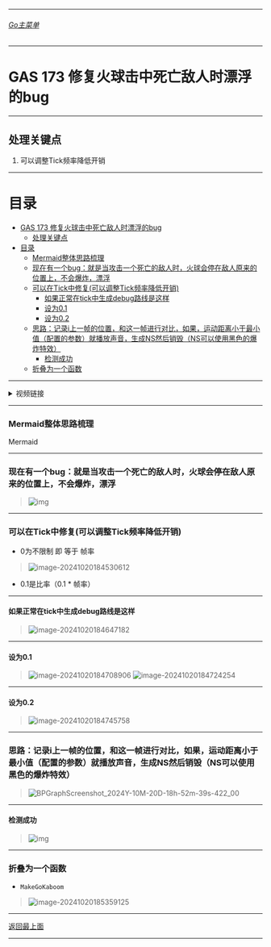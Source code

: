 ___________________________________________________________________________________________
###### [Go主菜单](../MainMenu.md)
___________________________________________________________________________________________

# GAS 173 修复火球击中死亡敌人时漂浮的bug

___________________________________________________________________________________________

## 处理关键点

1. 可以调整Tick频率降低开销

___________________________________________________________________________________________

# 目录


- [GAS 173 修复火球击中死亡敌人时漂浮的bug](#gas-173-修复火球击中死亡敌人时漂浮的bug)
  - [处理关键点](#处理关键点)
- [目录](#目录)
    - [Mermaid整体思路梳理](#mermaid整体思路梳理)
    - [现在有一个bug：就是当攻击一个死亡的敌人时，火球会停在敌人原来的位置上，不会爆炸，漂浮](#现在有一个bug就是当攻击一个死亡的敌人时火球会停在敌人原来的位置上不会爆炸漂浮)
    - [可以在Tick中修复(可以调整Tick频率降低开销)](#可以在tick中修复可以调整tick频率降低开销)
      - [如果正常在tick中生成debug路线是这样](#如果正常在tick中生成debug路线是这样)
      - [设为0.1](#设为01)
      - [设为0.2](#设为02)
    - [思路：记录i上一帧的位置，和这一帧进行对比，如果，运动距离小于最小值（配置的参数）就播放声音，生成NS然后销毁（NS可以使用黑色的爆炸特效）](#思路记录i上一帧的位置和这一帧进行对比如果运动距离小于最小值配置的参数就播放声音生成ns然后销毁ns可以使用黑色的爆炸特效)
      - [检测成功](#检测成功)
    - [折叠为一个函数](#折叠为一个函数)



___________________________________________________________________________________________

<details>
<summary>视频链接</summary>

[19. Explode Dem FireBoltz_哔哩哔哩_bilibili](https://www.bilibili.com/video/BV1TH4y1L7NP?spm_id_from=333.788.player.switch&vd_source=9e1e64122d802b4f7ab37bd325a89e6c&p=132)

------

</details>

___________________________________________________________________________________________

### Mermaid整体思路梳理

Mermaid

___________________________________________________________________________________________

### 现在有一个bug：就是当攻击一个死亡的敌人时，火球会停在敌人原来的位置上，不会爆炸，漂浮
>![img](./Image/GAS_173/25165450_c3f1d9c7-f1f9-4a08-f025-5a1eb9d4df93.png)


------

### 可以在Tick中修复(可以调整Tick频率降低开销)

  - 0为不限制 即 等于 帧率
>![image-20241020184530612](./Image/GAS_173/image-20241020184530612.png)

  - 0.1是比率（0.1 * 帧率）


------

#### 如果正常在tick中生成debug路线是这样
>![image-20241020184647182](./Image/GAS_173/image-20241020184647182.png)


------

#### 设为0.1
>![image-20241020184708906](./Image/GAS_173/image-20241020184708906.png)
>![image-20241020184724254](./Image/GAS_173/image-20241020184724254.png)


------

#### 设为0.2
>![image-20241020184745758](./Image/GAS_173/image-20241020184745758.png)


------

### 思路：记录i上一帧的位置，和这一帧进行对比，如果，运动距离小于最小值（配置的参数）就播放声音，生成NS然后销毁（NS可以使用黑色的爆炸特效）
>![BPGraphScreenshot_2024Y-10M-20D-18h-52m-39s-422_00](./Image/GAS_173/BPGraphScreenshot_2024Y-10M-20D-18h-52m-39s-422_00.png)


------

#### 检测成功
>![img](./Image/GAS_173/25165450_7379028b-d979-4b2f-8ce6-7b83d8ec149b.png)


------

### 折叠为一个函数

  - `MakeGoKaboom`

>![image-20241020185359125](./Image/GAS_173/image-20241020185359125.png)


___________________________________________________________________________________________

[返回最上面](#Go主菜单)

___________________________________________________________________________________________